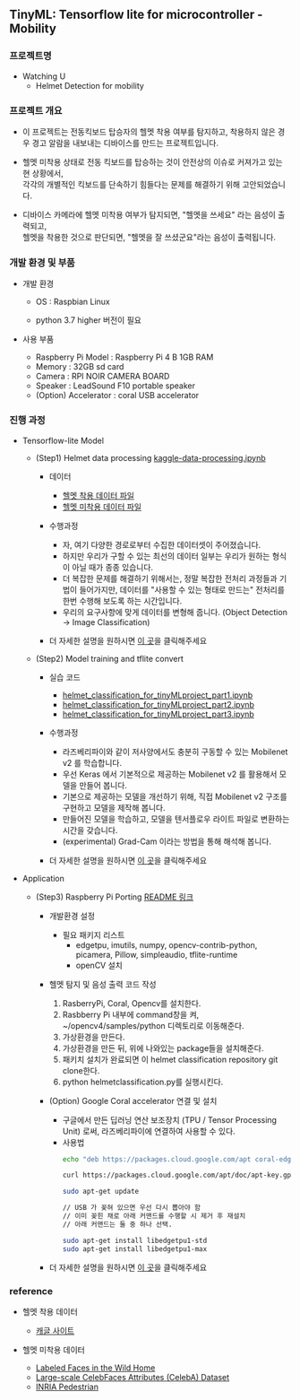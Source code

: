 ## TinyML: Tensorflow lite for microcontroller - Mobility


### 프로젝트명



- Watching U
  - Helmet Detection for mobility   

### 프로젝트 개요   



- 이 프로젝트는 전동킥보드 탑승자의 헬멧 착용 여부를 탐지하고, 착용하지 않은 경우 경고 알람을 내보내는 디바이스를 만드는 프로젝트입니다.



- 헬멧 미착용 상태로 전동 킥보드를 탑승하는 것이 안전상의 이슈로 커져가고 있는 현 상황에서,  
  각각의 개별적인 킥보드를 단속하기 힘들다는 문제를 해결하기 위해 고안되었습니다.



- 디바이스 카메라에 헬멧 미착용 여부가 탐지되면, "헬멧을 쓰세요" 라는 음성이 출력되고,  
  헬멧을 착용한 것으로 판단되면, "헬멧을 잘 쓰셨군요"라는 음성이 출력됩니다.


### 개발 환경 및 부품   



- 개발 환경

  - OS : Raspbian Linux

  - python 3.7 higher 버전이 필요

- 사용 부품
  - Raspberry Pi Model : Raspberry Pi 4 B 1GB RAM
  - Memory : 32GB sd card
  - Camera : RPI NOIR CAMERA BOARD
  - Speaker : LeadSound F10 portable speaker
  - (Option) Accelerator : coral USB accelerator



### 진행 과정

- Tensorflow-lite Model

  - (Step1) Helmet data processing [kaggle-data-processing.ipynb](https://colab.research.google.com/github/yunho0130/tensorflow-lite/blob/master/usecase_watchingyou_mobility/Step1_helmet_data_processing/kaggle-data-processing.ipynb)

    - 데이터  
      - [헬멧 착용 데이터 파일](https://drive.google.com/file/d/1QaMy1wigb7E0T4wPNElUERWwuRg0S186/view)
      - [헬멧 미착용 데이터 파일](https://drive.google.com/file/d/1p7svGkjQfg-p0cIjdMa59KyiYEv7jZVC/view)

    - 수행과정
      - 자, 여기 다양한 경로로부터 수집한 데이터셋이 주어졌습니다.
      - 하지만 우리가 구할 수 있는 최선의 데이터 일부는 우리가 원하는 형식이 아닐 때가 종종 있습니다.
      - 더 복잡한 문제를 해결하기 위해서는, 정말 복잡한 전처리 과정들과 기법이 들어가지만, 데이터를 "사용할 수 있는 형태로 만드는" 전처리를 한번 수행해 보도록 하는 시간입니다.
      - 우리의 요구사항에 맞게 데이터를 변형해 줍니다. (Object Detection → Image Classification)

    - 더 자세한 설명을 원하시면 [이 곳](https://github.com/yunho0130/tensorflow-lite/tree/master/mobilityteamproject/Step1_helmet_data_processing)을 클릭해주세요

  - (Step2) Model training and tflite convert
    - 실습 코드    
      - [helmet_classification_for_tinyMLproject_part1.ipynb](https://colab.research.google.com/github/yunho0130/tensorflow-lite/blob/master/usecase_watchingyou_mobility/Step1_helmet_data_processing/helmet_classification_for_tinyMLproject_part1.ipynb)
      - [helmet_classification_for_tinyMLproject_part2.ipynb](https://colab.research.google.com/github/yunho0130/tensorflow-lite/blob/master/usecase_watchingyou_mobility/Step1_helmet_data_processing/helmet_classification_for_tinyMLproject_part2.ipynb)
      - [helmet_classification_for_tinyMLproject_part3.ipynb](https://colab.research.google.com/github/yunho0130/tensorflow-lite/blob/master/usecase_watchingyou_mobility/Step1_helmet_data_processing/helmet_classification_for_tinyMLproject_part3.ipynb)
    - 수행과정
      - 라즈베리파이와 같이 저사양에서도 충분히 구동할 수 있는 Mobilenet v2 를 학습합니다.
      - 우선 Keras 에서 기본적으로 제공하는 Mobilenet v2 를 활용해서 모델을 만들어 봅니다.
      - 기본으로 제공하는 모델을 개선하기 위해, 직접 Mobilenet v2 구조를 구현하고 모델을 제작해 봅니다.
      - 만들어진 모델을 학습하고, 모델을 텐서플로우 라이트 파일로 변환하는 시간을 갖습니다.
      - (experimental) Grad-Cam 이라는 방법을 통해 해석해 봅니다.

    - 더 자세한 설명을 원하시면 [이 곳](https://github.com/yunho0130/tensorflow-lite/tree/master/usecase_watchingyou_mobility/Step2_Model_training_and_tflite_convert)을 클릭해주세요


- Application   


  - (Step3) Raspberry Pi Porting [README 링크](https://github.com/yunho0130/tensorflow-lite/tree/master/usecase_watchingyou_mobility/Step3_Raspberry_Pi_Porting)  

    - 개발환경 설정
      - 필요 패키지 리스트
        - edgetpu, imutils, numpy, opencv-contrib-python, picamera, Pillow, simpleaudio, tflite-runtime
        - openCV 설치

    - 헬멧 탐지 및 음성 출력 코드 작성
      1. RasberryPi, Coral, Opencv를 설치한다.
      2. Rasbberry Pi 내부에 command창을 켜, ~/opencv4/samples/python 디렉토리로 이동해준다.
      3. 가상환경을 만든다.
      4. 가상환경을 만든 뒤, 위에 나와있는 package들을 설치해준다.
      5. 패키치 설치가 완료되면 이 helmet classification repository git clone한다.
      6. python helmetclassification.py를 실행시킨다.

    - (Option) Google Coral accelerator 연결 및 설치
      - 구글에서 만든 딥러닝 연산 보조장치 (TPU / Tensor Processing Unit) 로써, 라즈베리파이에 연결하여 사용할 수 있다.
      - 사용법
          ```bash
          echo "deb https://packages.cloud.google.com/apt coral-edgetpu-stable main" | sudo tee /etc/apt/sources.list.d/coral-edgetpu.list

          curl https://packages.cloud.google.com/apt/doc/apt-key.gpg | sudo apt-key add -

          sudo apt-get update

          // USB 가 꽂혀 있으면 우선 다시 뽑아야 함
          // 이미 꽂힌 채로 아래 커맨드를 수행할 시 제거 후 재설치
          // 아래 커맨드는 둘 중 하나 선택.

          sudo apt-get install libedgetpu1-std
          sudo apt-get install libedgetpu1-max
        ```

    - 더 자세한 설명을 원하시면 [이 곳](https://github.com/yunho0130/tensorflow-lite/tree/master/usecase_watchingyou_mobility/Step3_Raspberry_Pi_Porting)을 클릭해주세요

### reference
  - 헬멧 착용 데이터
    - [캐글 사이트](https://www.kaggle.com/abhishek4273/helmet-dataset)

  - 헬멧 미착용 데이터
    - [Labeled Faces in the Wild Home](http://vis-www.cs.umass.edu/lfw/)
    - [Large-scale CelebFaces Attributes (CelebA) Dataset](http://mmlab.ie.cuhk.edu.hk/projects/CelebA.html)
    - [INRIA Pedestrian](https://dbcollection.readthedocs.io/en/latest/datasets/inria_ped.html)

